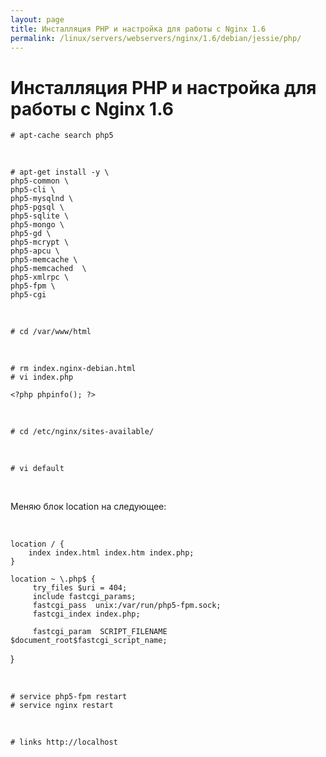 ```yaml
---
layout: page
title: Инсталляция PHP и настройка для работы с Nginx 1.6
permalink: /linux/servers/webservers/nginx/1.6/debian/jessie/php/
---
```


# Инсталляция PHP и настройка для работы с Nginx 1.6


    # apt-cache search php5

<br/>

    # apt-get install -y \
    php5-common \
    php5-cli \
    php5-mysqlnd \
    php5-pgsql \
    php5-sqlite \
    php5-mongo \
    php5-gd \
    php5-mcrypt \
    php5-apcu \
    php5-memcache \
    php5-memcached  \
    php5-xmlrpc \
    php5-fpm \
    php5-cgi

<br/>

    # cd /var/www/html

<br/>


    # rm index.nginx-debian.html
    # vi index.php

    <?php phpinfo(); ?>


<br/>

    # cd /etc/nginx/sites-available/


<br/>

    # vi default


<br/>

Меняю блок location на следующее:

<br/>

    location / {
        index index.html index.htm index.php;
    }

    location ~ \.php$ {
         try_files $uri = 404;
         include fastcgi_params;
         fastcgi_pass  unix:/var/run/php5-fpm.sock;
         fastcgi_index index.php;

         fastcgi_param  SCRIPT_FILENAME  $document_root$fastcgi_script_name;
   }


<br/>

    # service php5-fpm restart
    # service nginx restart


<br/>

    # links http://localhost
